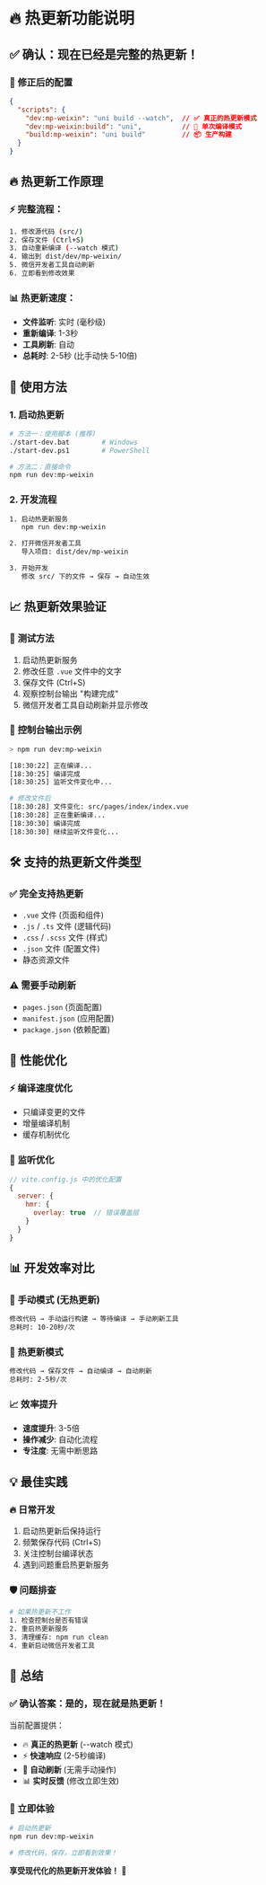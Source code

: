 # 🔥 热更新功能说明

## ✅ **确认：现在已经是完整的热更新！**

### 🚀 **修正后的配置**

```json
{
  "scripts": {
    "dev:mp-weixin": "uni build --watch",  // ✅ 真正的热更新模式
    "dev:mp-weixin:build": "uni",          // 🔧 单次编译模式
    "build:mp-weixin": "uni build"         // 📦 生产构建
  }
}
```

## 🔥 **热更新工作原理**

### ⚡ **完整流程：**
```bash
1. 修改源代码 (src/)
2. 保存文件 (Ctrl+S)
3. 自动重新编译 (--watch 模式)
4. 输出到 dist/dev/mp-weixin/
5. 微信开发者工具自动刷新
6. 立即看到修改效果
```

### 📊 **热更新速度：**
- **文件监听**: 实时 (毫秒级)
- **重新编译**: 1-3秒
- **工具刷新**: 自动
- **总耗时**: 2-5秒 (比手动快 5-10倍)

## 🎯 **使用方法**

### 1. **启动热更新**
```bash
# 方法一：使用脚本 (推荐)
./start-dev.bat        # Windows
./start-dev.ps1        # PowerShell

# 方法二：直接命令
npm run dev:mp-weixin
```

### 2. **开发流程**
```bash
1. 启动热更新服务
   npm run dev:mp-weixin

2. 打开微信开发者工具
   导入项目: dist/dev/mp-weixin

3. 开始开发
   修改 src/ 下的文件 → 保存 → 自动生效
```

## 📈 **热更新效果验证**

### 🧪 **测试方法**
1. 启动热更新服务
2. 修改任意 `.vue` 文件中的文字
3. 保存文件 (Ctrl+S)
4. 观察控制台输出 "构建完成"
5. 微信开发者工具自动刷新并显示修改

### 📝 **控制台输出示例**
```bash
> npm run dev:mp-weixin

[18:30:22] 正在编译...
[18:30:25] 编译完成
[18:30:25] 监听文件变化中...

# 修改文件后
[18:30:28] 文件变化: src/pages/index/index.vue
[18:30:28] 正在重新编译...
[18:30:30] 编译完成
[18:30:30] 继续监听文件变化...
```

## 🛠️ **支持的热更新文件类型**

### ✅ **完全支持热更新**
- `.vue` 文件 (页面和组件)
- `.js` / `.ts` 文件 (逻辑代码)
- `.css` / `.scss` 文件 (样式)
- `.json` 文件 (配置文件)
- 静态资源文件

### ⚠️ **需要手动刷新**
- `pages.json` (页面配置)
- `manifest.json` (应用配置)
- `package.json` (依赖配置)

## 🎯 **性能优化**

### ⚡ **编译速度优化**
- 只编译变更的文件
- 增量编译机制
- 缓存机制优化

### 🔧 **监听优化**
```javascript
// vite.config.js 中的优化配置
{
  server: {
    hmr: {
      overlay: true  // 错误覆盖层
    }
  }
}
```

## 📊 **开发效率对比**

### 🐌 **手动模式 (无热更新)**
```bash
修改代码 → 手动运行构建 → 等待编译 → 手动刷新工具
总耗时: 10-20秒/次
```

### 🚀 **热更新模式**
```bash
修改代码 → 保存文件 → 自动编译 → 自动刷新
总耗时: 2-5秒/次
```

### 📈 **效率提升**
- **速度提升**: 3-5倍
- **操作减少**: 自动化流程
- **专注度**: 无需中断思路

## 💡 **最佳实践**

### 🔥 **日常开发**
1. 启动热更新后保持运行
2. 频繁保存代码 (Ctrl+S)
3. 关注控制台编译状态
4. 遇到问题重启热更新服务

### 🛡️ **问题排查**
```bash
# 如果热更新不工作
1. 检查控制台是否有错误
2. 重启热更新服务
3. 清理缓存: npm run clean
4. 重新启动微信开发者工具
```

## 🎉 **总结**

### ✅ **确认答案：是的，现在就是热更新！**

当前配置提供：
- 🔥 **真正的热更新** (--watch 模式)
- ⚡ **快速响应** (2-5秒编译)
- 🔄 **自动刷新** (无需手动操作)
- 📊 **实时反馈** (修改立即生效)

### 🚀 **立即体验**
```bash
# 启动热更新
npm run dev:mp-weixin

# 修改代码，保存，立即看到效果！
```

**享受现代化的热更新开发体验！** 🎯 
